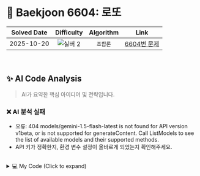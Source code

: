 # 📝 Baekjoon 6604: 로또

| **Solved Date** | **Difficulty** | **Algorithm** | **Link** |
|:---:|:---:|:---:|:---:|
| 2025-10-20 | ![실버 2](https://img.shields.io/badge/Silver-2-949393?style=for-the-badge) | `조합론` | [6604번 문제](https://www.acmicpc.net/problem/6604) |

<br/>

## ✨ AI Code Analysis

> AI가 요약한 핵심 아이디어 및 전략입니다.

### ❌ AI 분석 실패
- 오류: 404 models/gemini-1.5-flash-latest is not found for API version v1beta, or is not supported for generateContent. Call ListModels to see the list of available models and their supported methods.
- API 키가 정확한지, 환경 변수 설정이 올바르게 되었는지 확인해주세요.

<br/>

<details>
<summary>💻 My Code (Click to expand)</summary>

````py
# Baekjoon Problem 6604: 로또
# https://www.acmicpc.net/problem/6604

from itertools import combinations
n_list = []
while True:
    num_list = list(map(int,input().split()))
    n = num_list[0]
    if n == 0:
        break
    num = num_list[1:]
    num.sort()
    n_list.append(num)

for i in range(len(n_list)):
    comb = list(combinations(n_list[i],6))
    for com in comb:
        print(*com)
    print()
</details>